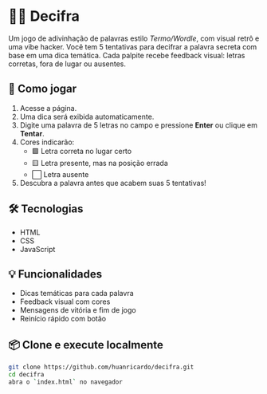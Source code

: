 # 🕵️‍♂️ Decifra

Um jogo de adivinhação de palavras estilo *Termo/Wordle*, com visual retrô e uma vibe hacker. Você tem 5 tentativas para decifrar a palavra secreta com base em uma dica temática. Cada palpite recebe feedback visual: letras corretas, fora de lugar ou ausentes.

## 🚀 Como jogar

1. Acesse a página.
2. Uma dica será exibida automaticamente.
3. Digite uma palavra de 5 letras no campo e pressione **Enter** ou clique em **Tentar**.
4. Cores indicarão:
   - 🟩 Letra correta no lugar certo
   - 🟨 Letra presente, mas na posição errada
   - ⬜ Letra ausente
5. Descubra a palavra antes que acabem suas 5 tentativas!

## 🛠 Tecnologias

- HTML
- CSS
- JavaScript

## 💡 Funcionalidades

- Dicas temáticas para cada palavra
- Feedback visual com cores
- Mensagens de vitória e fim de jogo
- Reinício rápido com botão

## 📦 Clone e execute localmente

```bash
git clone https://github.com/huanricardo/decifra.git
cd decifra
abra o `index.html` no navegador
